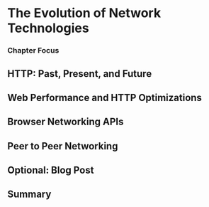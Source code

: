 # The Evolution of Network Technologies

### Chapter Focus



## HTTP: Past, Present, and Future



## Web Performance and HTTP Optimizations



## Browser Networking APIs



## Peer to Peer Networking



## Optional: Blog Post



## Summary